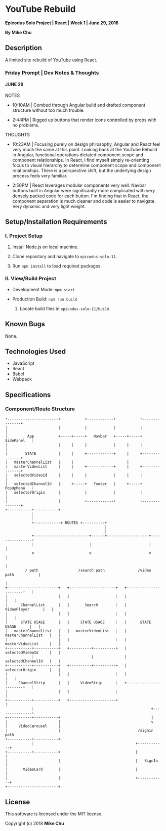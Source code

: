 # YouTube Rebuild

**Epicodus Solo Project | React | Week 1 | June 29, 2018**

**By Mike Chu**

## Description

A limited site rebuild of [YouTube](https://www.youtube.com/) using React.

### Friday Prompt | Dev Notes & Thoughts

#### JUNE 29

NOTES

- 10:10AM | Combed through Angular build and drafted component structure without too much trouble.

- 2:44PM | Rigged up buttons that render icons controlled by props with no problems.

THOUGHTS

- 10:23AM | Focusing purely on design philosophy, Angular and React feel very much the same at this point. Looking back at the YouTube Rebuild in Angular, functional operations dictated component scope and component relationships. In React, I find myself simply re-orienting focus to visual hierarchy to determine component scope and component relationships. There is a perspective shift, but the underlying design process feels very familiar.

- 2:50PM | React leverages modular components very well. Navbar buttons built in Angular were significantly more complicated with very densely packed code for each button. I'm finding that in React, the component separation is much cleaner and code is easier to navigate. Very dynamic and very light weight.

## Setup/Installation Requirements

### I. Project Setup

1. Install Node.js on local machine.

2. Clone repository and navigate to `epicodus-solo-11`.

3. Run `npm install` to load required packages.

### II. View/Build Project

- Development Mode: `npm start`

- Production Build: `npm run build`

  1. Locate build files in `epicodus-solo-11/build`.

## Known Bugs

None.

## Technologies Used

- JavaScript
- React
- Babel
- Webpack

## Specifications

### Component/Route Structure

```
+-----------------------+           +------------+           +---------------+
|                       |           |            |           |               |
|         App           +-----+-----+   Navbar   +-----+-----+   SidePanel   |
|                       |     |     |            |     |     |               |
|        STATE          |     |     +------------+     |     +---------------+
|   masterChannelList   |     |                        |
|   masterVideoList     |     |     +------------+     |     +---------------+
|   selectedVideoId     |     |     |            |     |     |               |
|   selectedChannelId   |     +-----+   Footer   |     +-----+   PopUpMenu   |
|   selectorOrigin      |           |            |           |               |
|                       |           +------------+           +---------------+
+-----------+-----------+
            |
            |
            +------------+ ROUTES +----------+
                                             |
                                             |
            +-------------------------+------+-------------------+----------------+
            |                         |                          |                |
            v                         v                          v                |
                                                                                  |
         / path                  /search path               /video path           |
                                                                                  |
+-----------------------+   +---------------------+   +-----------------------+   |
|                       |   |                     |   |                       |   |
|      ChannelList      |   |       Search        |   |      VideoPlayer      |   |
|                       |   |                     |   |                       |   |
|      STATE USAGE      |   |     STATE USAGE     |   |      STATE USAGE      |   |
|   masterChannelList   |   |   masterVideoList   |   |   masterChannelList   |   |
|                       |   |                     |   |   masterVideoList     |   |
+-----------+-----------+   +----------+----------+   |   selectedVideoId     |   |
            |                          |              |   selectedChannelId   |   |
+-----------+-----------+   +----------+----------+   |   selectorOrigin      |   |
|                       |   |                     |   |                       |   |
|     ChannelStrip      |   |     VideoStrip      |   +-----------------------+   |
|                       |   |                     |                               |
+-----------+-----------+   +---------------------+                               |
            |                                                     +---------------+
+-----------+-----------+                                         |
|                       |                                         v
|     VideoCarousel     |
|                       |                                   /signin path
+-----------+-----------+
            |                                              +------------+
+-----------+-----------+                                  |            |
|                       |                                  |   SignIn   |
|       VideoCard       |                                  |            |
|                       |                                  +------------+
+-----------------------+

```


## License

This software is licensed under the MIT license.

Copyright (c) 2018 **Mike Chu**
